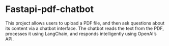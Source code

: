 # Fastapi-pdf-chatbot
This project allows users to upload a PDF file, and then ask questions about its content via a chatbot interface. The chatbot reads the text from the PDF, processes it using LangChain, and responds intelligently using OpenAI’s API.
